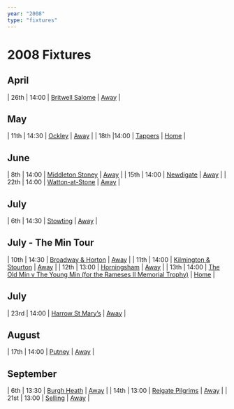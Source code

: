 ```yaml
---
year: "2008"
type: "fixtures"
---
```


# 2008 Fixtures

## April

| 26th | 14:00 | [Britwell Salome](/2008/2008-britwell-salome) | [Away]() |

## May

| 11th | 14:30 | [Ockley](/2008/2008-ockley) | [Away]() |
| 18th |14:00 | [Tappers](/2008/2008-tappers) | [Home]() |

## June

| 8th | 14:00 | [Middleton Stoney](/2008/2008-middleton-stoney) | [Away](https://goo.gl/maps/NKG1fHyPgmci55aGA) |
| 15th | 14:00 | [Newdigate](/2008/2008-newdigate) | [Away](https://goo.gl/maps/kQnkUfc3MdtqLyvd8) |
| 22th | 14:00 | [Watton-at-Stone](/2008/2008-watton-at-stone) | [Away]() |

## July

| 6th | 14:30 | [Stowting](/2008/2008-stowting) | [Away]() |

## July - The Min Tour

| 10th | 14:30 | [Broadway & Horton](/2008/2008-broadway-and-horton) | [Away]() |
| 11th | 14:00 | [Kilmington & Stourton](/2008/2008-kilmington-and-stourton) | [Away]() |
| 12th | 13:00 | [Horningsham](/2008/2008-horningsham) | [Away]() |
| 13th | 14:00 | [The Old Min v The Young Min (for the Rameses II Memorial Trophy)](/2008/2008-the-old-min-the-young-min) | [Home]() |

## July

| 23rd | 14:00 | [Harrow St Mary’s](/2008/2008-harrow-st-marys) | [Away]() |

## August

| 17th | 14:00 | [Putney](/2008/2008-putney) | [Away]() |

## September

| 6th | 13:30 | [Burgh Heath](/2008/2008-burgh-heath) | [Away]() |
| 14th | 13:00 | [Reigate Pilgrims](/2008/2008-reigate-pilgrims) | [Away]() |
| 21st | 13:00 | [Selling](/2008/2008-selling) | [Away]() |